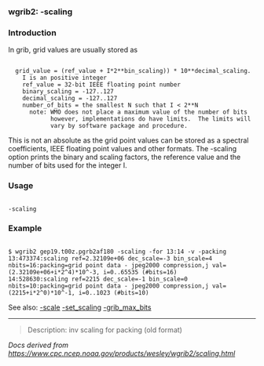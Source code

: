 
### wgrib2: -scaling



### Introduction



In grib, grid values are usually stored as 


```

  grid_value = (ref_value + I*2**bin_scaling)) * 10**decimal_scaling.
    I is an positive integer
    ref_value = 32-bit IEEE floating point number
    binary_scaling = -127..127
    decimal_scaling = -127..127
    number_of_bits = the smallest N such that I < 2**N
      note: WMO does not place a maximum value of the number of bits
            however, implementations do have limits.  The limits will
            vary by software package and procedure.  

```


This is not an absolute as the grid point values can be stored as
a spectral coefficients, IEEE floating point values and other formats.
The -scaling option
prints the binary and scaling factors, the reference value and the number
of bits used for the integer I.

### Usage




```

-scaling

```

### Example




```

$ wgrib2 gep19.t00z.pgrb2af180 -scaling -for 13:14 -v -packing
13:473374:scaling ref=2.32109e+06 dec_scale=-3 bin_scale=4 nbits=16:packing=grid point data - jpeg2000 compression,j val=(2.32109e+06+i*2^4)*10^-3, i=0..65535 (#bits=16)
14:528630:scaling ref=2215 dec_scale=-1 bin_scale=0 nbits=10:packing=grid point data - jpeg2000 compression,j val=(2215+i*2^0)*10^-1, i=0..1023 (#bits=10)

```


See also:
[-scale](./scale.html)
[-set\_scaling](./set_scaling.html)
[-grib\_max\_bits](./grib_max_bits.html)










----

>Description: inv          scaling for packing (old format)

_Docs derived from <https://www.cpc.ncep.noaa.gov/products/wesley/wgrib2/scaling.html>_